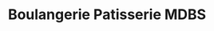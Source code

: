 ---
title: "Boulangerie Patisserie MDBS"
url: /soisy-sur-seine/boulangerie-patisserie-mdbs/
shop: boulangerie
---
